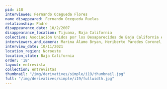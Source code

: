 ```yaml
---
pid: i18
interviewee: Fernando Ocegueda Flores
name_disappeared: Fernando Ocegueda Ruelas
relationship: Padre
disappearance_date: 10/2/2007
disappearance_location: Tijuana, Baja California
colectivo: Asociación Unidos por los Desaparecidos de Baja California A.C.
interviewers_and_camera: Marina Álamo Bryan, Heriberto Paredes Coronel, Rodrigo Caballero
interview_date: 10/11/2021
location_region: Noroeste
location_state: Baja California
order: '18'
layout: entrevista
collection: entrevistas
thumbnail: "/img/derivatives/simple/i19/thumbnail.jpg"
full: "/img/derivatives/simple/i19/fullwidth.jpg"
---
```

